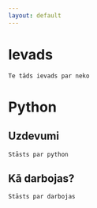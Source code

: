 ```yaml
---
layout: default
---
```


# Ievads
    Te tāds ievads par neko
# Python
## Uzdevumi
    Stāsts par python
## Kā darbojas?
    Stāsts par darbojas


 